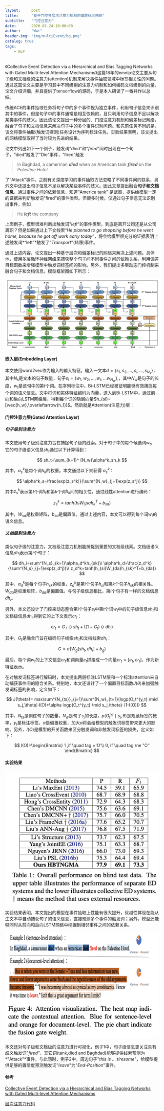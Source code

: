 ```yaml
---
layout:     post
title:      "基于门控多层次注意力机制的偏置标注网络"
subtitle:   "门控注意力"
date:       2020-01-24 10:00:00
author:     "Wwt"
header-img: "img/multiEvent/bg.png"
catalog: true
tags:   
    - NLP
---
```


《Collective Event Detection via a Hierarchical and Bias Tagging Networks with Gated Multi-level Attention Mechanisms》这篇18年的emnlp论文主要从句子级和文档级的注意力(attention)机制来解决事件抽取领域中标签相关性的问题。通过这篇论文主要是学习其中不同级别的注意力机制和如何编码文档级别的向量，论文介绍详细，并且提供了tensorflow的源码，于是本人研读了一番并作以总结。

传统ACE的事件抽取任务将句子中的多个事件视为独立事件，利用句子信息来识别其中的事件，但是句子中的事件通常是相互依赖的，且只利用句子信息不足以解决某类事件的歧义。因此该论文提出一种分层的、门控注意力机制和偏差标记网络，融合了句子和文档信息来解决句子中的多个事件识别问题。和先前任务不同的是，该文将事件抽取(触发词探测)任务设计为序列标注任务。实验结果表明，该文提出的网络模型取得了当时较为先进的结果。

论文中列出如下一个例子，触发词"*died*"和"*fired*"同时出现在一个句子，“died”触发了"Die"事件，“fired”触发



>In Baghdad, a camerman ***died*** when an American tank ***fired*** on the *Palestine Hotel*



了“Attack”事件。之前有关深度学习的事件抽取方法忽略了不同事件间的联系，另外文中还提出句子信息不足以解决某些事件的歧义。因此文章提出融合**句子和文档信息**，通过事件之间的依赖信息，知道“America tank” 是武器，提供给模型一定的证据来判断触发词"fired"的事件类型。但很多时候，仅通过句子信息无法识别出事件，例如



>He ***left***  the company



上面例子，模型很难判断出触发词"*left*"的事件类型，到底是离开公司还是从公司离职？但是如果通过上下文线索“*He planned to go shopping before he went home, because he got off work early today*”，将会给模型很充分的证据表明上述触发词*“left”*触发了"*Transport*"(转移)事件。

通过上述内容，论文提出一种基于层次和偏差标记的网络来解决上述问题。具体地，使用多层循环神经网络来捕获整个句子间不同事件之间的依赖关系，利用偏差目标函数来增强模型中触发词标签间的影响。另外，我们提出多层动态门控机制来融合句子和文档信息。模型框架图如下所示：

![model](/img/multiEvent/model.png)

#### 嵌入层(Embedding Layer)

本文使用word2vec作为输入的输入特征。输入一文本$d=\{s_1,s_2,...,s_i,...,s_{N_s}\}$，其中$N_s$是文本的句子数量，句子$s_i=\{w_1,w_2,...,w_t,...w_{N_w}\}$,，其中$N_w$是句子的长度，$w_t$是该句中的第$t$个词。在序列标注中，Bi-LSTM已经被证明能够有效捕捉每个词的语义信息。文中将词和实体特征编码为向量，送入到Bi-LSTM中，通过前向和后向LSTM网络层，得到每个词的隐层向量$h_{si}=[\vec{h_w},\overleftarrow{h_1}]$。然后就是Attention(注意力)层：

#### 门控注意力层(Gated Attention Layer)

##### 句子级别注意力

本文使用句子级别注意力旨在捕捉句子级的线索。对于句子中的每个候选词$w_t$，它的句子级语义信息$sh_t$通过以下计算得到：


$$
sh_t=\sum_{k=1}^
{N_w}\alpha^k_sh_k
$$


其中，$\alpha_s^k$是每个词$h_k$的权重。本文通过以下来获得 $\alpha_s^k$：


$$
\alpha^k_s=\frac{exp(z_s^k)}{\sum^{N_w}_{j=1}exp(z_s^j)}
$$


其中$z_s^k$表示第$t$个词$h_t$和第$k$个词$h_k$间的相关性，通过线性attention进行编码：


$$
z_s^k=tanh(h_tW_S{sa} h^T_k+b_{sa})
$$


其中，$W_{sa}$是权重矩阵，$b_{sa}$是偏置值。通过上述内容，本文可以得到每个词$w_t$的语义信息。

##### 文档级别注意力

类似句子级的注意力，文档级注意力机制能捕捉到重要的文档级线索。文档级语义信息$dh_i$表示第$i$个句子：


$$
dh_i=\sum^{N_s}_{k=1}\alpha_d^kh_{sk}\\
\alpha^k_d=\frac{z_d^k}{\sum^{N_s}_{j=1}exp(z_d^j)}\\
z_d^k=tanh(h_{si}W_{da}h_{sk}^T+b_{da})
$$


其中，$\alpha_d^k$是每个句子$h_{sk}$的权重，$z_d^k$是第$i$个句子$h_{si}$和第$k$个句子$h_{sk}$的相关性。$W_{da}$是权重矩阵，$b_{da}$是偏置值。与句子级信息相比，第$i$个句子有一样的文档信息$dh_i$。

另外，本文还设计了门控来动态整合第$i$个句子$s_i$中第$t$个词$w_t$中的句子级信息$sh_t$和文档级信息$dh_i$,得到它的上下文表示$cr_t$：


$$
cr_t = G_T \odot sh_t +((1-G_t)\odot dh_i)
$$


其中，$G_t$是融合门旨在编码句子线索$sh_t$和文档线索$dh_i$：


$$
G=\sigma(W_g[sh_t,dh_i]+b_g)
$$


最后，每个词$w_t$的上下文信息$cr_t$和词向量$e_t$拼接成一个向量$cr_t=[e_t,cr_t]$，作为新特征表示。

在对触发词标签进行解码时，本文提出两层标注LSTM层和一个标注attention来自动捕获事件间的隐含关系。特别地，本文还设计了一个偏置目标函数$J(\theta)$来加强触发词标签的影响，定义如下：


$$
J(\theta)= max\sum^{N_{ts}}_{j=1}\sum^{N_w}_{t=1}(logp(O_t^{y_t} \mid s_j,\theta)·I(O)+\alpha logp(O_t^{y_t} \mid s_j,\theta)·（1-I(O)))
$$


其中，$N_{ts}$是训练句子的数量，$N_w$是句子$s_j$的长度，$p(O_t^{y_t} \mid s_j,\theta)$是规范标签的概率，$y_t$是标注标签，$\alpha$是偏置权重，加大$\alpha$将会给模型的触发词标签带来更大的影响。另外，$I(O)$是模型的开关函数来区分触发词和非触发词标签的损失，定义如下：


$$
I(O)=\begin{Bmatrix}
				1 ,if \quad tag ='O'\\
				0, if \quad tag \ne "O"
   \end{Bmatrix}
$$

#### 实验结果

![res](/img/multiEvent/res.png)

实验结果表明，本文提出的模型在事件抽取上性能有很大提升，优越性体现在能从生文本中自动捕获句子的语义信息，直接预测多个事件的触发词；另外，模型还能够同时从前向和后向LSTM网络中挖掘到相邻事件之间的依赖关系。

![case](/img/multiEvent/case.png)

本文还对句子级和文档级的注意力进行可视化，例子1中，句子级信息更关注具有歧义触发词"*fired"*，其它词(tank,died and Baghdad)能够提供线索预测为*"Attack"*事件，与此同时，例子2中，周边句子"*this is ... tiresome*"，给模型提供足够的置信度预测触发词"*leave*"为"*End-Position*"事件。

#### 参考

[Collective Event Detection via a Hierarchical and Bias Tagging Networks with Gated Multi-level Attention Mechanisms](https://www.aclweb.org/anthology/D18-1158/)

[层次注意力代码](https://github.com/Alivewwt/notes/blob/master/nlp_model/doc_embedding_example/doc_embedding.py)